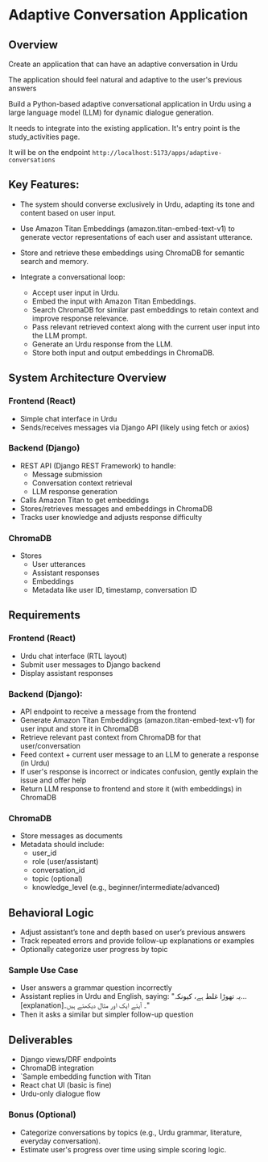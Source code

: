 # Adaptive Conversation Application

## Overview

Create an application that can have an adaptive conversation in Urdu

The application should feel natural and adaptive to the user's previous answers

Build a Python-based adaptive conversational application in Urdu using a large language model (LLM) for dynamic dialogue generation.

It needs to integrate into the existing application. It's entry point is the study_activities page.

It will be on the endpoint `http://localhost:5173/apps/adaptive-conversations`

## Key Features:

- The system should converse exclusively in Urdu, adapting its tone and content based on user input.
- Use Amazon Titan Embeddings (amazon.titan-embed-text-v1) to generate vector representations of each user and assistant utterance.
- Store and retrieve these embeddings using ChromaDB for semantic search and memory.
- Integrate a conversational loop:

  - Accept user input in Urdu.
  - Embed the input with Amazon Titan Embeddings.
  - Search ChromaDB for similar past embeddings to retain context and improve response relevance.
  - Pass relevant retrieved context along with the current user input into the LLM prompt.
  - Generate an Urdu response from the LLM.
  - Store both input and output embeddings in ChromaDB.
  

## System Architecture Overview

### Frontend (React)

- Simple chat interface in Urdu
- Sends/receives messages via Django API (likely using fetch or axios)

### Backend (Django)

- REST API (Django REST Framework) to handle:
  - Message submission
  - Conversation context retrieval
  - LLM response generation
- Calls Amazon Titan to get embeddings
- Stores/retrieves messages and embeddings in ChromaDB
- Tracks user knowledge and adjusts response difficulty

### ChromaDB

- Stores
  - User utterances
  - Assistant responses
  - Embeddings
  - Metadata like user ID, timestamp, conversation ID

## Requirements

### Frontend (React)

- Urdu chat interface (RTL layout)
- Submit user messages to Django backend
- Display assistant responses

### Backend (Django):

- API endpoint to receive a message from the frontend
- Generate Amazon Titan Embeddings (amazon.titan-embed-text-v1) for user input and store it in ChromaDB
- Retrieve relevant past context from ChromaDB for that user/conversation
- Feed context + current user message to an LLM to generate a response (in Urdu)
- If user's response is incorrect or indicates confusion, gently explain the issue and offer help
- Return LLM response to frontend and store it (with embeddings) in ChromaDB

### ChromaDB

- Store messages as documents
- Metadata should include:
  - user_id
  - role (user/assistant)
  - conversation_id
  - topic (optional)
  - knowledge_level (e.g., beginner/intermediate/advanced)
 
## Behavioral Logic

- Adjust assistant’s tone and depth based on user’s previous answers
- Track repeated errors and provide follow-up explanations or examples
- Optionally categorize user progress by topic

### Sample Use Case

- User answers a grammar question incorrectly
- Assistant replies in Urdu and English, saying:
"یہ تھوڑا غلط ہے، کیونکہ… [explanation]۔ آیئے ایک اور مثال دیکھتے ہیں۔"
- Then it asks a similar but simpler follow-up question

## Deliverables

- Django views/DRF endpoints
- ChromaDB integration
- `Sample embedding function with Titan
- React chat UI (basic is fine)
- Urdu-only dialogue flow

### Bonus (Optional)

- Categorize conversations by topics (e.g., Urdu grammar, literature, everyday conversation).
- Estimate user's progress over time using simple scoring logic.